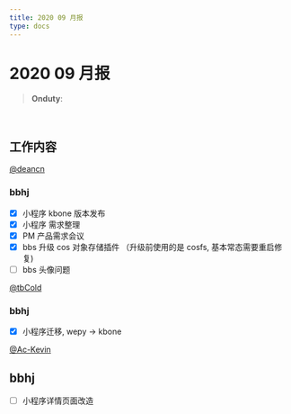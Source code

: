 ```yaml
---
title: 2020 09 月报
type: docs
---
```



#  2020 09 月报

> **Onduty**: 
<br>

## 工作内容

[@deancn](https://github.com/deancn)

### bbhj

- [x] 小程序 kbone 版本发布
- [x] 小程序 需求整理
- [x] PM 产品需求会议
- [x] bbs 升级 cos 对象存储插件 （升级前使用的是 cosfs, 基本常态需要重启修复)
- [ ] bbs 头像问题

[@tbCold](https://github.com/tbCold)

### bbhj
- [x] 小程序迁移, wepy -> kbone


[@Ac-Kevin](https://github.com/Ac-Kevin)

## bbhj
- [ ] 小程序详情页面改造
